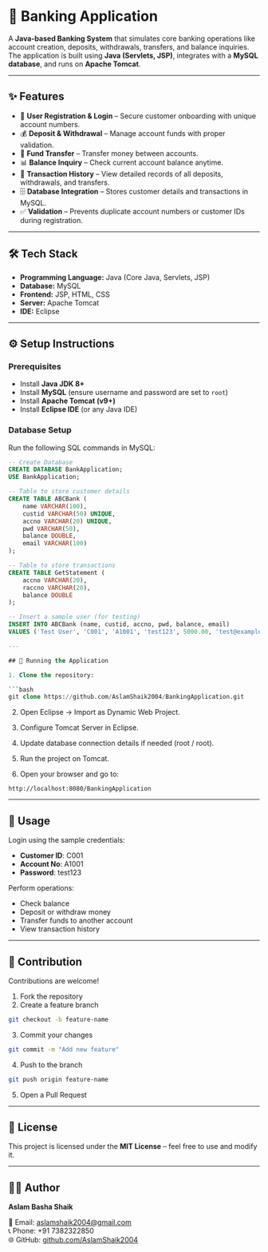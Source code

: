 # 🏦 Banking Application

A **Java-based Banking System** that simulates core banking operations like account creation, deposits, withdrawals, transfers, and balance inquiries.  
The application is built using **Java (Servlets, JSP)**, integrates with a **MySQL database**, and runs on **Apache Tomcat**.

---

## ✨ Features
- 🔑 **User Registration & Login** – Secure customer onboarding with unique account numbers.  
- 💰 **Deposit & Withdrawal** – Manage account funds with proper validation.  
- 🔄 **Fund Transfer** – Transfer money between accounts.  
- 📊 **Balance Inquiry** – Check current account balance anytime.  
- 🧾 **Transaction History** – View detailed records of all deposits, withdrawals, and transfers.  
- 🗄️ **Database Integration** – Stores customer details and transactions in MySQL.  
- ✅ **Validation** – Prevents duplicate account numbers or customer IDs during registration.  

---

## 🛠️ Tech Stack
- **Programming Language:** Java (Core Java, Servlets, JSP)  
- **Database:** MySQL  
- **Frontend:** JSP, HTML, CSS  
- **Server:** Apache Tomcat  
- **IDE:** Eclipse  

---

## ⚙️ Setup Instructions

### Prerequisites
- Install **Java JDK 8+**  
- Install **MySQL** (ensure username and password are set to `root`)  
- Install **Apache Tomcat (v9+)**  
- Install **Eclipse IDE** (or any Java IDE)

### Database Setup
Run the following SQL commands in MySQL:

```sql
-- Create Database
CREATE DATABASE BankApplication;
USE BankApplication;

-- Table to store customer details
CREATE TABLE ABCBank (
    name VARCHAR(100),
    custid VARCHAR(50) UNIQUE,
    accno VARCHAR(20) UNIQUE,
    pwd VARCHAR(50),
    balance DOUBLE,
    email VARCHAR(100)
);

-- Table to store transactions
CREATE TABLE GetStatement (
    accno VARCHAR(20),
    raccno VARCHAR(20),
    balance DOUBLE
);

-- Insert a sample user (for testing)
INSERT INTO ABCBank (name, custid, accno, pwd, balance, email)
VALUES ('Test User', 'C001', 'A1001', 'test123', 5000.00, 'test@example.com');

---

## 🚀 Running the Application

1. Clone the repository:

```bash
git clone https://github.com/AslamShaik2004/BankingApplication.git
```

2. Open Eclipse → Import as Dynamic Web Project.

3. Configure Tomcat Server in Eclipse.

4. Update database connection details if needed (root / root).

5. Run the project on Tomcat.

6. Open your browser and go to:

```arduino
http://localhost:8080/BankingApplication
```

---

## 🔐 Usage

Login using the sample credentials:

- **Customer ID**: C001  
- **Account No**: A1001  
- **Password**: test123  

Perform operations:

- Check balance  
- Deposit or withdraw money  
- Transfer funds to another account  
- View transaction history  

---

## 🤝 Contribution

Contributions are welcome!

1. Fork the repository  
2. Create a feature branch  

```bash
git checkout -b feature-name
```

3. Commit your changes  

```bash
git commit -m "Add new feature"
```

4. Push to the branch  

```bash
git push origin feature-name
```

5. Open a Pull Request  

---

## 📜 License

This project is licensed under the **MIT License** – feel free to use and modify it.

---

## 👨‍💻 Author

**Aslam Basha Shaik**  

📧 Email: [aslamshaik2004@gmail.com](mailto:aslamshaik2004@gmail.com)  
📞 Phone: +91 7382322850  
🌐 GitHub: [github.com/AslamShaik2004](https://github.com/AslamShaik2004)  
  
